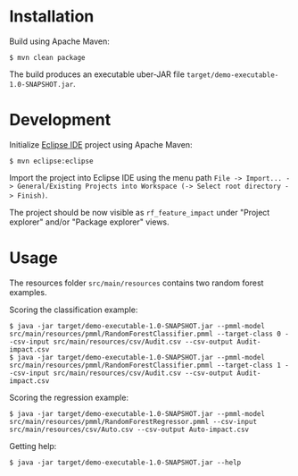 # Installation #

Build using Apache Maven:

```
$ mvn clean package
```

The build produces an executable uber-JAR file `target/demo-executable-1.0-SNAPSHOT.jar`.

# Development #

Initialize [Eclipse IDE](https://www.eclipse.org/ide/) project using Apache Maven:

```
$ mvn eclipse:eclipse
```

Import the project into Eclipse IDE using the menu path `File -> Import... -> General/Existing Projects into Workspace (-> Select root directory -> Finish)`.

The project should be now visible as `rf_feature_impact` under "Project explorer" and/or "Package explorer" views.

# Usage #

The resources folder `src/main/resources` contains two random forest examples.

Scoring the classification example:

```
$ java -jar target/demo-executable-1.0-SNAPSHOT.jar --pmml-model src/main/resources/pmml/RandomForestClassifier.pmml --target-class 0 --csv-input src/main/resources/csv/Audit.csv --csv-output Audit-impact.csv
$ java -jar target/demo-executable-1.0-SNAPSHOT.jar --pmml-model src/main/resources/pmml/RandomForestClassifier.pmml --target-class 1 --csv-input src/main/resources/csv/Audit.csv --csv-output Audit-impact.csv
```

Scoring the regression example:

```
$ java -jar target/demo-executable-1.0-SNAPSHOT.jar --pmml-model src/main/resources/pmml/RandomForestRegressor.pmml --csv-input src/main/resources/csv/Auto.csv --csv-output Auto-impact.csv
```

Getting help:

```
$ java -jar target/demo-executable-1.0-SNAPSHOT.jar --help
```